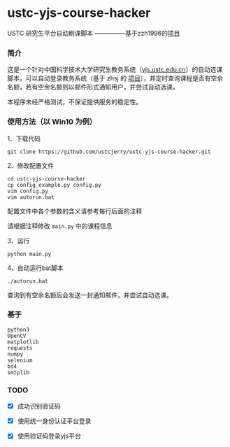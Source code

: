 # ustc-yjs-course-hacker

USTC 研究生平台自动刷课脚本
—————基于zzh1996的[项目](https://github.com/zzh1996/ustc-grade-automatic-notification)


### 简介

这是一个针对中国科学技术大学研究生教务系统（[yjs.ustc.edu.cn](http://yjs.ustc.edu.cn/)）的自动选课脚本，可以自动登录教务系统（基于 zhsj 的 [项目](https://github.com/zhsj/ustcmis)），并定时查询课程是否有空余名额，若有空余名额则以邮件形式通知用户，并尝试自动选课。

本程序未经严格测试，不保证提供服务的稳定性。

### 使用方法（以 Win10 为例）

1、下载代码

```shell
git clone https://github.com/ustcjerry/ustc-yjs-course-hacker.git
```

2、修改配置文件

```shell
cd ustc-yjs-course-hacker
cp config_example.py config.py
vim config.py
vim autorun.bat
```

配置文件中各个参数的含义请参考每行后面的注释

请根据注释修改 `main.py` 中的课程信息

3、运行

```
python main.py
```

4、自动运行bat脚本

```
./autorun.bat
```

查询到有空余名额后会发送一封通知邮件，并尝试自动选课。

### 基于

```
python3
OpenCV 
matplotlib
requests
numpy
selenium
bs4
smtplib
```

### TODO

- [x] 成功识别验证码
- [x] 使用统一身份认证平台登录
- [x] 使用验证码登录yjs平台



